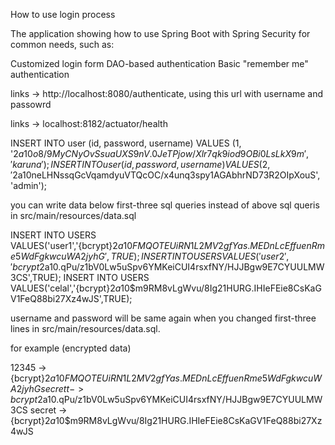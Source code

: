 How to use login process

The application showing how to use Spring Boot with Spring Security for common needs, such as:

Customized login form
DAO-based authentication
Basic "remember me" authentication


links -> http://localhost:8080/authenticate, using this url with username and passowrd  

links -> localhost:8182/actuator/health

INSERT INTO user (id, password, username) VALUES (1, '$2a$10$o8/9MyCNyOvSsuaUXS9nV.0JeTPjow/Xlr7qk9iod9OBi0LsLkX9m', 'karuna');
INSERT INTO user (id, password, username) VALUES (2, '$2a$10$neLHNssqGcVqamdyuVTQcOC/x4unq3spy1AGAbhrND73R2OIpXouS', 'admin');

you can write data below first-three sql queries instead of above sql queris in src/main/resources/data.sql

INSERT INTO USERS VALUES('user1','{bcrypt}$2a$10$FMQOTEUiRN1L2MV2gfYas.MEDnLcEffuenRme5WdFgkwcuWA2jyhG',TRUE);
INSERT INTO USERS VALUES('user2','{bcrypt}$2a$10$.qPu/z1bV0Lw5uSpv6YMKeiCUI4rsxfNY/HJJBgw9E7CYUULMW3CS',TRUE);
INSERT INTO USERS VALUES('celal','{bcrypt}$2a$10$m9RM8vLgWvu/8Ig21HURG.IHIeFEie8CsKaGV1FeQ88bi27Xz4wJS',TRUE);

username and password will be same again when you changed first-three lines in src/main/resources/data.sql.


for example (encrypted data)

12345 -> {bcrypt}$2a$10$FMQOTEUiRN1L2MV2gfYas.MEDnLcEffuenRme5WdFgkwcuWA2jyhG
secrett -> {bcrypt}$2a$10$.qPu/z1bV0Lw5uSpv6YMKeiCUI4rsxfNY/HJJBgw9E7CYUULMW3CS
secret -> {bcrypt}$2a$10$m9RM8vLgWvu/8Ig21HURG.IHIeFEie8CsKaGV1FeQ88bi27Xz4wJS